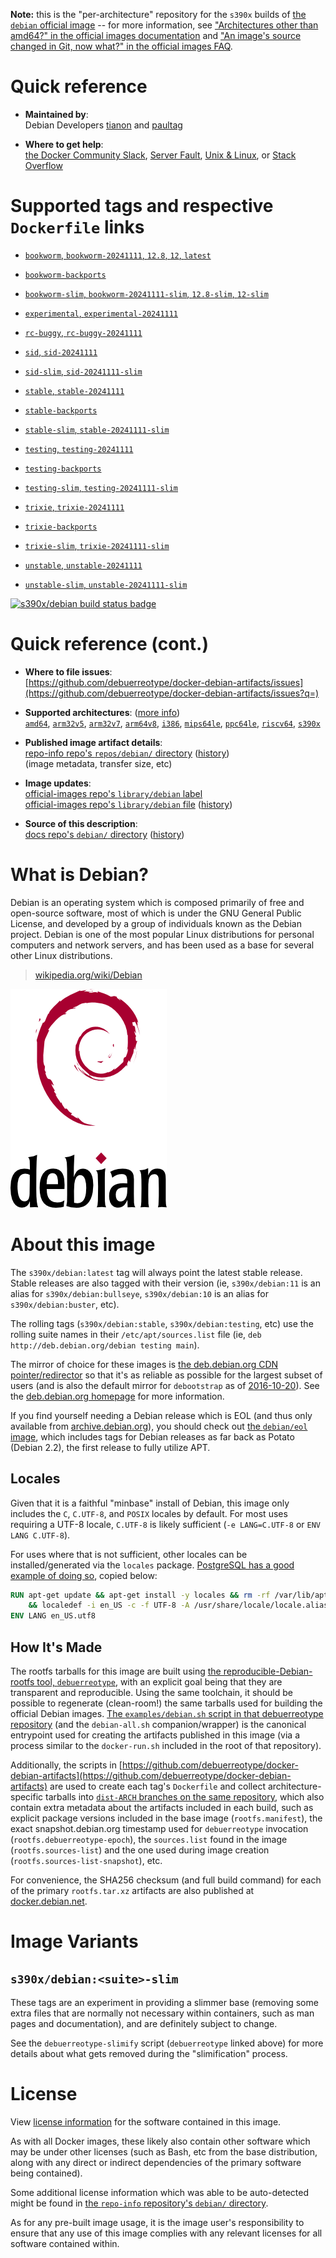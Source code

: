 <!--

********************************************************************************

WARNING:

    DO NOT EDIT "debian/README.md"

    IT IS AUTO-GENERATED

    (from the other files in "debian/" combined with a set of templates)

********************************************************************************

-->

**Note:** this is the "per-architecture" repository for the `s390x` builds of [the `debian` official image](https://hub.docker.com/_/debian) -- for more information, see ["Architectures other than amd64?" in the official images documentation](https://github.com/docker-library/official-images#architectures-other-than-amd64) and ["An image's source changed in Git, now what?" in the official images FAQ](https://github.com/docker-library/faq#an-images-source-changed-in-git-now-what).

# Quick reference

-	**Maintained by**:  
	Debian Developers [tianon](https://qa.debian.org/developer.php?login=tianon) and [paultag](https://qa.debian.org/developer.php?login=paultag)

-	**Where to get help**:  
	[the Docker Community Slack](https://dockr.ly/comm-slack), [Server Fault](https://serverfault.com/help/on-topic), [Unix & Linux](https://unix.stackexchange.com/help/on-topic), or [Stack Overflow](https://stackoverflow.com/help/on-topic)

# Supported tags and respective `Dockerfile` links

-	[`bookworm`, `bookworm-20241111`, `12.8`, `12`, `latest`](https://github.com/debuerreotype/docker-debian-artifacts/blob/f1207fa5b6bf6c66852e4c3c8ab47028327818b8/bookworm/Dockerfile)

-	[`bookworm-backports`](https://github.com/debuerreotype/docker-debian-artifacts/blob/f1207fa5b6bf6c66852e4c3c8ab47028327818b8/bookworm/backports/Dockerfile)

-	[`bookworm-slim`, `bookworm-20241111-slim`, `12.8-slim`, `12-slim`](https://github.com/debuerreotype/docker-debian-artifacts/blob/f1207fa5b6bf6c66852e4c3c8ab47028327818b8/bookworm/slim/Dockerfile)

-	[`experimental`, `experimental-20241111`](https://github.com/debuerreotype/docker-debian-artifacts/blob/f1207fa5b6bf6c66852e4c3c8ab47028327818b8/experimental/Dockerfile)

-	[`rc-buggy`, `rc-buggy-20241111`](https://github.com/debuerreotype/docker-debian-artifacts/blob/f1207fa5b6bf6c66852e4c3c8ab47028327818b8/rc-buggy/Dockerfile)

-	[`sid`, `sid-20241111`](https://github.com/debuerreotype/docker-debian-artifacts/blob/f1207fa5b6bf6c66852e4c3c8ab47028327818b8/sid/Dockerfile)

-	[`sid-slim`, `sid-20241111-slim`](https://github.com/debuerreotype/docker-debian-artifacts/blob/f1207fa5b6bf6c66852e4c3c8ab47028327818b8/sid/slim/Dockerfile)

-	[`stable`, `stable-20241111`](https://github.com/debuerreotype/docker-debian-artifacts/blob/f1207fa5b6bf6c66852e4c3c8ab47028327818b8/stable/Dockerfile)

-	[`stable-backports`](https://github.com/debuerreotype/docker-debian-artifacts/blob/f1207fa5b6bf6c66852e4c3c8ab47028327818b8/stable/backports/Dockerfile)

-	[`stable-slim`, `stable-20241111-slim`](https://github.com/debuerreotype/docker-debian-artifacts/blob/f1207fa5b6bf6c66852e4c3c8ab47028327818b8/stable/slim/Dockerfile)

-	[`testing`, `testing-20241111`](https://github.com/debuerreotype/docker-debian-artifacts/blob/f1207fa5b6bf6c66852e4c3c8ab47028327818b8/testing/Dockerfile)

-	[`testing-backports`](https://github.com/debuerreotype/docker-debian-artifacts/blob/f1207fa5b6bf6c66852e4c3c8ab47028327818b8/testing/backports/Dockerfile)

-	[`testing-slim`, `testing-20241111-slim`](https://github.com/debuerreotype/docker-debian-artifacts/blob/f1207fa5b6bf6c66852e4c3c8ab47028327818b8/testing/slim/Dockerfile)

-	[`trixie`, `trixie-20241111`](https://github.com/debuerreotype/docker-debian-artifacts/blob/f1207fa5b6bf6c66852e4c3c8ab47028327818b8/trixie/Dockerfile)

-	[`trixie-backports`](https://github.com/debuerreotype/docker-debian-artifacts/blob/f1207fa5b6bf6c66852e4c3c8ab47028327818b8/trixie/backports/Dockerfile)

-	[`trixie-slim`, `trixie-20241111-slim`](https://github.com/debuerreotype/docker-debian-artifacts/blob/f1207fa5b6bf6c66852e4c3c8ab47028327818b8/trixie/slim/Dockerfile)

-	[`unstable`, `unstable-20241111`](https://github.com/debuerreotype/docker-debian-artifacts/blob/f1207fa5b6bf6c66852e4c3c8ab47028327818b8/unstable/Dockerfile)

-	[`unstable-slim`, `unstable-20241111-slim`](https://github.com/debuerreotype/docker-debian-artifacts/blob/f1207fa5b6bf6c66852e4c3c8ab47028327818b8/unstable/slim/Dockerfile)

[![s390x/debian build status badge](https://img.shields.io/jenkins/s/https/doi-janky.infosiftr.net/job/multiarch/job/s390x/job/debian.svg?label=s390x/debian%20%20build%20job)](https://doi-janky.infosiftr.net/job/multiarch/job/s390x/job/debian/)

# Quick reference (cont.)

-	**Where to file issues**:  
	[https://github.com/debuerreotype/docker-debian-artifacts/issues](https://github.com/debuerreotype/docker-debian-artifacts/issues?q=)

-	**Supported architectures**: ([more info](https://github.com/docker-library/official-images#architectures-other-than-amd64))  
	[`amd64`](https://hub.docker.com/r/amd64/debian/), [`arm32v5`](https://hub.docker.com/r/arm32v5/debian/), [`arm32v7`](https://hub.docker.com/r/arm32v7/debian/), [`arm64v8`](https://hub.docker.com/r/arm64v8/debian/), [`i386`](https://hub.docker.com/r/i386/debian/), [`mips64le`](https://hub.docker.com/r/mips64le/debian/), [`ppc64le`](https://hub.docker.com/r/ppc64le/debian/), [`riscv64`](https://hub.docker.com/r/riscv64/debian/), [`s390x`](https://hub.docker.com/r/s390x/debian/)

-	**Published image artifact details**:  
	[repo-info repo's `repos/debian/` directory](https://github.com/docker-library/repo-info/blob/master/repos/debian) ([history](https://github.com/docker-library/repo-info/commits/master/repos/debian))  
	(image metadata, transfer size, etc)

-	**Image updates**:  
	[official-images repo's `library/debian` label](https://github.com/docker-library/official-images/issues?q=label%3Alibrary%2Fdebian)  
	[official-images repo's `library/debian` file](https://github.com/docker-library/official-images/blob/master/library/debian) ([history](https://github.com/docker-library/official-images/commits/master/library/debian))

-	**Source of this description**:  
	[docs repo's `debian/` directory](https://github.com/docker-library/docs/tree/master/debian) ([history](https://github.com/docker-library/docs/commits/master/debian))

# What is Debian?

Debian is an operating system which is composed primarily of free and open-source software, most of which is under the GNU General Public License, and developed by a group of individuals known as the Debian project. Debian is one of the most popular Linux distributions for personal computers and network servers, and has been used as a base for several other Linux distributions.

> [wikipedia.org/wiki/Debian](https://en.wikipedia.org/wiki/Debian)

![logo](https://raw.githubusercontent.com/docker-library/docs/b449be7df57e9ed9086bb5821bfb5d6cdc5d67a4/debian/logo.png)

# About this image

The `s390x/debian:latest` tag will always point the latest stable release. Stable releases are also tagged with their version (ie, `s390x/debian:11` is an alias for `s390x/debian:bullseye`, `s390x/debian:10` is an alias for `s390x/debian:buster`, etc).

The rolling tags (`s390x/debian:stable`, `s390x/debian:testing`, etc) use the rolling suite names in their `/etc/apt/sources.list` file (ie, `deb http://deb.debian.org/debian testing main`).

The mirror of choice for these images is [the deb.debian.org CDN pointer/redirector](https://deb.debian.org) so that it's as reliable as possible for the largest subset of users (and is also the default mirror for `debootstrap` as of [2016-10-20](https://anonscm.debian.org/cgit/d-i/debootstrap.git/commit/?id=9e8bc60ad1ccf3a25ce7890526b70059f3e770de)). See the [deb.debian.org homepage](https://deb.debian.org) for more information.

If you find yourself needing a Debian release which is EOL (and thus only available from [archive.debian.org](http://archive.debian.org)), you should check out [the `debian/eol` image](https://hub.docker.com/r/debian/eol/), which includes tags for Debian releases as far back as Potato (Debian 2.2), the first release to fully utilize APT.

## Locales

Given that it is a faithful "minbase" install of Debian, this image only includes the `C`, `C.UTF-8`, and `POSIX` locales by default. For most uses requiring a UTF-8 locale, `C.UTF-8` is likely sufficient (`-e LANG=C.UTF-8` or `ENV LANG C.UTF-8`).

For uses where that is not sufficient, other locales can be installed/generated via the `locales` package. [PostgreSQL has a good example of doing so](https://github.com/docker-library/postgres/blob/69bc540ecfffecce72d49fa7e4a46680350037f9/9.6/Dockerfile#L21-L24), copied below:

```dockerfile
RUN apt-get update && apt-get install -y locales && rm -rf /var/lib/apt/lists/* \
	&& localedef -i en_US -c -f UTF-8 -A /usr/share/locale/locale.alias en_US.UTF-8
ENV LANG en_US.utf8
```

## How It's Made

The rootfs tarballs for this image are built using [the reproducible-Debian-rootfs tool, `debuerreotype`](https://github.com/debuerreotype/debuerreotype), with an explicit goal being that they are transparent and reproducible. Using the same toolchain, it should be possible to regenerate (clean-room!) the same tarballs used for building the official Debian images. [The `examples/debian.sh` script in that debuerreotype repository](https://github.com/debuerreotype/debuerreotype/blob/master/examples/debian.sh) (and the `debian-all.sh` companion/wrapper) is the canonical entrypoint used for creating the artifacts published in this image (via a process similar to the `docker-run.sh` included in the root of that repository).

Additionally, the scripts in [https://github.com/debuerreotype/docker-debian-artifacts](https://github.com/debuerreotype/docker-debian-artifacts) are used to create each tag's `Dockerfile` and collect architecture-specific tarballs into [`dist-ARCH` branches on the same repository](https://github.com/debuerreotype/docker-debian-artifacts/branches), which also contain extra metadata about the artifacts included in each build, such as explicit package versions included in the base image (`rootfs.manifest`), the exact snapshot.debian.org timestamp used for `debuerreotype` invocation (`rootfs.debuerreotype-epoch`), the `sources.list` found in the image (`rootfs.sources-list`) and the one used during image creation (`rootfs.sources-list-snapshot`), etc.

For convenience, the SHA256 checksum (and full build command) for each of the primary `rootfs.tar.xz` artifacts are also published at [docker.debian.net](https://docker.debian.net/).

# Image Variants

## `s390x/debian:<suite>-slim`

These tags are an experiment in providing a slimmer base (removing some extra files that are normally not necessary within containers, such as man pages and documentation), and are definitely subject to change.

See the `debuerreotype-slimify` script (`debuerreotype` linked above) for more details about what gets removed during the "slimification" process.

# License

View [license information](https://www.debian.org/social_contract#guidelines) for the software contained in this image.

As with all Docker images, these likely also contain other software which may be under other licenses (such as Bash, etc from the base distribution, along with any direct or indirect dependencies of the primary software being contained).

Some additional license information which was able to be auto-detected might be found in [the `repo-info` repository's `debian/` directory](https://github.com/docker-library/repo-info/tree/master/repos/debian).

As for any pre-built image usage, it is the image user's responsibility to ensure that any use of this image complies with any relevant licenses for all software contained within.
